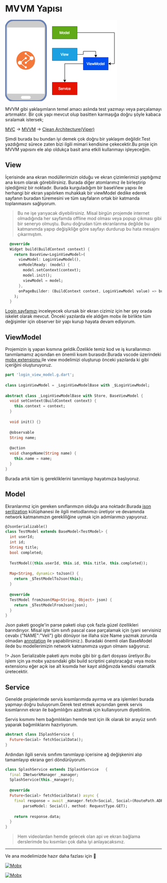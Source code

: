 # MVVM Yapısı

![MVVM](../../image/drawio/folders-mvvm.png)

MVVM gibi yaklaşımların temel amacı aslında test yazmayı veya parçalamayı artırmaktır. Bir çok yapı mevcut olup basitten karmaşığa doğru şöyle kabaca sıralamak istersek;

[MVC](https://www.tutorialsteacher.com/mvc/mvc-architecture#:~:text=MVC%20stands%20for%20Model%2C%20View,data%20retrieved%20from%20the%20database.) -> [MVVM](https://en.wikipedia.org/wiki/Model%E2%80%93view%E2%80%93viewmodel) -> [Clean Architecture(Viper)](https://blog.cleancoder.com/uncle-bob/2012/08/13/the-clean-architecture.html)

Şimdi burada bu bundan iyi demek çok doğru bir yaklaşım değildir.Test yazdığımız sürece zaten bizi ilgili mimari kendisine çekecektir.Bu proje için MVVM yapısını ele alıp oldukça basit ama etkili kullanmayı işleyeceğim.

## View

İçerisinde ana ekran modüllerimizin olduğu ve ekran çizimlerimizi yaptığımız ana kısım olarak görebilirsiniz. Burada diğer atomlarımız ile birleştirip işlediğimiz bir noktadır. Burada kurguladığım bir baseView yapısı ile herhangi bir ekran yapılırken muhakkak bir viewModel dedike ederek sayfanın buradan türemesini ve tüm sayfaların ortak bir katmanda toplanmasını sağlıyorum.

> Bu ne işe yarıyacak diyebilirsiniz. Misal birgün projemde internet olmadığında her sayfamda offline mod olması veya popup çıkması gibi bir seneryo olmuştu. Bunu doğrudan tüm ekranlarıma değilde bu katmanımda yapıp değişikliğe göre sayfayı durdurup bu hata mesajını çıkarmıştım.

```dart
  @override
  Widget build(BuildContext context) {
    return BaseView<LoginViewModel>(
      viewModel: LoginViewModel(),
      onModelReady: (model) {
        model.setContext(context);
        model.init();
        viewModel = model;
      },
      onPageBuilder: (BuildContext context, LoginViewModel value) => buildScaffold(context),
    );
  }
```

[Login sayfamızı](https://github.com/VB10/flutter-architecture-template/blob/master/lib/view/authenticate/login/view/login_view.dart) inceleyecek olursak bir ekran cizimiz için her şey orada iskelet olarak mevcut. Önceki yazılarda ele aldığım mobx ile birlikte tüm değişimler için observer bir yapı kurup hayata devam ediyorum.

## ViewModel

Projemizin iş yapan kısmına geldik.Özelikle temiz kod ve iş kurallarımızı tanımlamamız açısından en önemli kısım burasıdır.Burada vscode üzerindeki [mobx extensionu ](https://marketplace.visualstudio.com/items?itemName=Flutterando.flutter-mobx)ile view modelimizi oluşturup önceki yazılarda ki gibi içeriğini oluşturuyoruz.

```dart
part 'login_view_model.g.dart';

class LoginViewModel = _LoginViewModelBase with _$LoginViewModel;

abstract class _LoginViewModelBase with Store, BaseViewModel {
  void setContext(BuildContext context) {
    this.context = context;
  }

  void init() {}

  @observable
  String name;

  @action
  void changeName(String name) {
    this.name = name;
  }
}
```

Burada artık tüm iş gerekliklerini tanımlayıp hayatımıza başlıyoruz.

## Model

Ekranlarımız için gereken sınıflarımızın olduğu ana noktadır.Burada [json serilization](https://pub.dev/packages/json_serializable) kütüphanesi ile ilgili metodlarımızı üretiyor ve devamında network katmanımızın gerekliliğine uymak için adımlarımızı yapıyoruz.

```dart
@JsonSerializable()
class TestModel extends BaseModel<TestModel> {
  int userId;
  int id;
  String title;
  bool completed;

  TestModel({this.userId, this.id, this.title, this.completed});

  Map<String, dynamic> toJson() {
    return _$TestModelToJson(this);
  }

  @override
  TestModel fromJson(Map<String, Object> json) {
    return _$TestModelFromJson(json);
  }
}
```

Json paketi google'in parse paketi olup çok fazla güzel özellikleri barındırıyor. Misal işte tüm sınıfı pascal case parçalamak için (yani servisiniz cevabı {"NAME":"Veli"} gibi dönüyor ise illaha size Name yazmak zorunda olmadan [annotation](https://pub.dev/packages/json_serializable#annotation-values) ile yapabilirsiniz.). Buradaki önemli olan BaseModel ilede bu modellerimizin network katmanımıza uygun olmaını sağıyoruz.

!> Json Serializable paketi aynı mobx gibi bir g.dart dosyası üretiyor.Bu işlem için ya mobx yazısındaki gibi build scriptini çalıştıracağız veya mobx extensionu eğer açık ise alt kısımda her kayıt aldığınızda kendisi otamatik üretecektir.

## Service

Genelde projelerimde servis kısımlarımıda ayırma ve ara işlemleri burada yapmayı doğru buluyorum.Gerek test etmek açısından gerek servis kısımlarının ekran ile bağımlılığını azaltmak için kullanıyorum diyebilirim.

Servis kısmımı hem bağımlılıkları hemde test için ilk olarak bir arayüz sınıfı yaparak bağımlıklarını hazırlıyorum.

```dart
abstract class ISplashService {
  Future<Social> fetchSocialData();
}
```

Ardından ilgili servis sınıfımı tanımlayıp içerisine ağ değişkenini alıp tamamlayıp ekrana geri döndürüyorum.

```dart
class SplashService extends ISplashService   {
  final INetworkManager _manager;
  SplashService(this._manager);

  @override
  Future<Social> fetchSocialData() async {
    final response = await _manager.fetch<Social, Social>(RoutePath.ADRESS_SOCIAL.rawValue,
        parseModel: Social(), method: RequestType.GET);

    return response.data;
  }
}
```

> Hem videolardan hemde gelecek olan api ve ekran bağlama derslerimde bu kısımları çok daha iyi anlayacaksınız.

---

Ve ana modelimizde hazır daha fazlası için 🥳

[![Mobx](https://img.youtube.com/vi/OxdgMVg6yl0/0.jpg)](https://www.youtube.com/watch?v=OxdgMVg6yl0&t=604s)

[![Mobx](https://img.youtube.com/vi/LSiHLLMBkjQ/0.jpg)](https://www.youtube.com/watch?v=LSiHLLMBkjQ&list=PL1k5oWAuBhgV_XnhMSyu2YLZMZNGuD0Cv&index=12)
